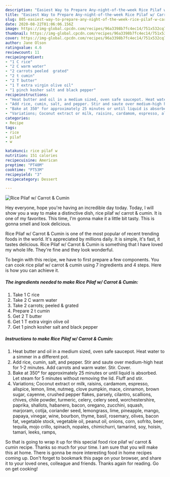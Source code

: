 ```yaml
---
description: "Easiest Way to Prepare Any-night-of-the-week Rice Pilaf w/ Carrot &amp;amp; Cumin"
title: "Easiest Way to Prepare Any-night-of-the-week Rice Pilaf w/ Carrot &amp;amp; Cumin"
slug: 805-easiest-way-to-prepare-any-night-of-the-week-rice-pilaf-w-carrot-and-amp-cumin
date: 2020-08-22T01:06:06.156Z
image: https://img-global.cpcdn.com/recipes/96a3398b7fc4ec14/751x532cq70/rice-pilaf-w-carrot-cumin-recipe-main-photo.jpg
thumbnail: https://img-global.cpcdn.com/recipes/96a3398b7fc4ec14/751x532cq70/rice-pilaf-w-carrot-cumin-recipe-main-photo.jpg
cover: https://img-global.cpcdn.com/recipes/96a3398b7fc4ec14/751x532cq70/rice-pilaf-w-carrot-cumin-recipe-main-photo.jpg
author: Jane Olson
ratingvalue: 4.6
reviewcount: 11
recipeingredient:
- "1 C rice"
- "2 C warm water"
- "2 carrots peeled  grated"
- "2 t cumin"
- "2 T butter"
- "1 T extra virgin olive oil"
- "1 pinch kosher salt and black pepper"
recipeinstructions:
- "Heat butter and oil in a medium sized, oven safe saucepot. Heat water to a simmer in a different pot."
- "Add rice, cumin, salt, and pepper. Stir and saute over medium-high heat for 1-2 minutes. Add carrots and warm water. Stir. Cover."
- "Bake at 350° for approximately 25 minutes or until liquid is absorbed. Let steam for 5 minutes without removing the lid. Fluff and stir."
- "Variations; Coconut extract or milk, raisins, cardamom, espresso, allspice, lemon, lime, nutmeg, clove pumpkin, mace, cinnamon, brown sugar, cayenne, crushed pepper flakes, parsely, cilantro, scallions, chives, chile powder, turmeric, celery, celery seed, worchestershire, paprika, shallots, habanero, bacon, oregano, zucchini, squash, marjoram, cotija, coriander seed, lemongrass, lime, pineapple, mango, papaya, vinegar, wine, bourbon, thyme, basil, rosemary, olives, bacon fat, vegetable stock, vegetable oil, peanut oil, onions, corn, sofrito, beer, tequila, mojo crillo, spinach, nopales, chimichurri, tamarind, soy, hoisin, tamari, leeks, ramps,"
categories:
- Recipe
tags:
- rice
- pilaf
- w

katakunci: rice pilaf w 
nutrition: 151 calories
recipecuisine: American
preptime: "PT40M"
cooktime: "PT53M"
recipeyield: "3"
recipecategory: Dessert

---
```



![Rice Pilaf w/ Carrot &amp; Cumin](https://img-global.cpcdn.com/recipes/96a3398b7fc4ec14/751x532cq70/rice-pilaf-w-carrot-cumin-recipe-main-photo.jpg)

Hey everyone, hope you're having an incredible day today. Today, I will show you a way to make a distinctive dish, rice pilaf w/ carrot &amp; cumin. It is one of my favorites. This time, I'm gonna make it a little bit tasty. This is gonna smell and look delicious.



Rice Pilaf w/ Carrot &amp; Cumin is one of the most popular of recent trending foods in the world. It's appreciated by millions daily. It is simple, it's fast, it tastes delicious. Rice Pilaf w/ Carrot &amp; Cumin is something that I have loved my whole life. They're fine and they look wonderful.


To begin with this recipe, we have to first prepare a few components. You can cook rice pilaf w/ carrot &amp; cumin using 7 ingredients and 4 steps. Here is how you can achieve it.

<!--inarticleads1-->

##### The ingredients needed to make Rice Pilaf w/ Carrot &amp; Cumin:

1. Take 1 C rice
1. Take 2 C warm water
1. Take 2 carrots; peeled &amp; grated
1. Prepare 2 t cumin
1. Get 2 T butter
1. Get 1 T extra virgin olive oil
1. Get 1 pinch kosher salt and black pepper




<!--inarticleads2-->

##### Instructions to make Rice Pilaf w/ Carrot &amp; Cumin:

1. Heat butter and oil in a medium sized, oven safe saucepot. Heat water to a simmer in a different pot.
1. Add rice, cumin, salt, and pepper. Stir and saute over medium-high heat for 1-2 minutes. Add carrots and warm water. Stir. Cover.
1. Bake at 350° for approximately 25 minutes or until liquid is absorbed. Let steam for 5 minutes without removing the lid. Fluff and stir.
1. Variations; Coconut extract or milk, raisins, cardamom, espresso, allspice, lemon, lime, nutmeg, clove pumpkin, mace, cinnamon, brown sugar, cayenne, crushed pepper flakes, parsely, cilantro, scallions, chives, chile powder, turmeric, celery, celery seed, worchestershire, paprika, shallots, habanero, bacon, oregano, zucchini, squash, marjoram, cotija, coriander seed, lemongrass, lime, pineapple, mango, papaya, vinegar, wine, bourbon, thyme, basil, rosemary, olives, bacon fat, vegetable stock, vegetable oil, peanut oil, onions, corn, sofrito, beer, tequila, mojo crillo, spinach, nopales, chimichurri, tamarind, soy, hoisin, tamari, leeks, ramps,




So that is going to wrap it up for this special food rice pilaf w/ carrot &amp; cumin recipe. Thanks so much for your time. I am sure that you will make this at home. There is gonna be more interesting food in home recipes coming up. Don't forget to bookmark this page on your browser, and share it to your loved ones, colleague and friends. Thanks again for reading. Go on get cooking!

